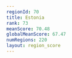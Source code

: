 ```yaml
---
regionId: 70
title: Estonia
rank: 73
meanScore: 70.48
globalMeanScore: 67.47
numRegions: 220
layout: region_score
---
```

